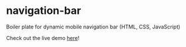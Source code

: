 # navigation-bar
Boiler plate for dynamic mobile navigation bar (HTML, CSS, JavaScript)

Check out the live demo [here](https://nfalbo213.github.io/navigation-bar/)!

